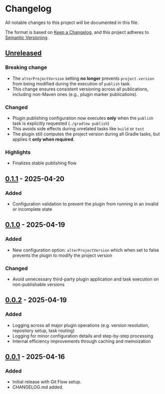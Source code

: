 # Changelog

All notable changes to this project will be documented in this file.

The format is based on [Keep a Changelog](https://keepachangelog.com/en/1.0.0/),
and this project adheres to [Semantic Versioning](https://semver.org/).

## [Unreleased]

### Breaking change
- The `alterProjectVersion` setting **no longer** prevents `project.version` from being modified during the execution of `publish` task.
- This change ensures consistent versioning across all publications, including non-Maven ones (e.g., plugin marker publications).

### Changed
- Plugin publishing configuration now executes **only** when the `publish` task is explicitly requested (`./gradlew publish`)
- This avoids side effects during unrelated tasks like `build` or `test`
- The plugin still computes the project version during all Gradle tasks, but applies it **only when required**.

### Highlights
- Finalizes stable publishing flow

## [0.1.1] - 2025-04-20
### Added
- Configuration validation to prevent the plugin from running in an invalid or incomplete state

## [0.1.0] - 2025-04-19
### Added
- New configuration option: `alterProjectVersion` which when set to false prevents the plugin to modify the project version

### Changed
- Avoid unnecessary third-party plugin application and task execution on non-publishable versions

## [0.0.2] - 2025-04-19
### Added
- Logging across all major plugin operations (e.g. version resolution, repository setup, task routing)
- Logging for minor configuration details and step-by-step processing
- Internal efficiency improvements through caching and memoization

## [0.0.1] - 2025-04-16
### Added
- Initial release with Git Flow setup.
- CHANGELOG.md added.

[Unreleased]: https://github.com/zucca-devops-tooling/gradle-publisher/compare/v0.1.1...HEAD
[0.1.1]: https://github.com/zucca-devops-tooling/gradle-publisher/compare/v0.1.0...v0.1.1
[0.1.0]: https://github.com/zucca-devops-tooling/gradle-publisher/compare/v0.0.2...v0.1.0
[0.0.2]: https://github.com/zucca-devops-tooling/gradle-publisher/compare/v0.0.1...v0.0.2
[0.0.1]: https://github.com/zucca-devops-tooling/gradle-publisher/releases/tag/v0.0.1